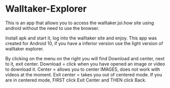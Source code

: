 # Walltaker-Explorer
This is an app that allows you to access the walltaker.joi.how site using android without the need to use the browser.

<Instructions>
Install apk and start it, log into the walltaker site and enjoy.

<features>
This app was created for Android 10, if you have a inferior version use the light version of walltaker explorer.
  
By clicking on the menu on the right you will find Download and center, next to it, exit center.
Download = click when you have opened an image or video to download it.
Center = allows you to center IMAGES, does not work with videos at the moment.
Exit center = takes you out of centered mode.
If you are in centered mode, FIRST click Exit Center and THEN click Back.
